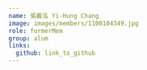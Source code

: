 ```yaml
---
name: 張義泓 Yi-Hung Chang 
image: images/members/1100104349.jpg 
role: formerMem
group: alum
links:
  github: link_to_github 
---
```


